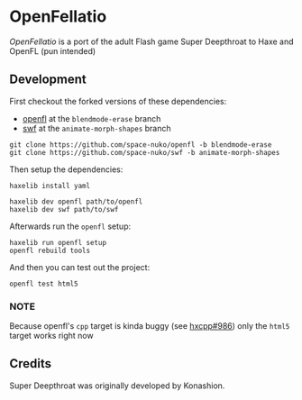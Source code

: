 # OpenFellatio

*OpenFellatio* is a port of the adult Flash game Super Deepthroat to Haxe and OpenFL (pun intended)

## Development

First checkout the forked versions of these dependencies:

- [openfl](https://github.com/space-nuko/openfl/tree/blendmode-erase) at the `blendmode-erase` branch
- [swf](https://github.com/space-nuko/swf/tree/animate-morph-shapes) at the `animate-morph-shapes` branch

```
git clone https://github.com/space-nuko/openfl -b blendmode-erase
git clone https://github.com/space-nuko/swf -b animate-morph-shapes
```

Then setup the dependencies:

```
haxelib install yaml

haxelib dev openfl path/to/openfl
haxelib dev swf path/to/swf
```

Afterwards run the `openfl` setup:

```
haxelib run openfl setup
openfl rebuild tools
```

And then you can test out the project:

```
openfl test html5
```

### NOTE

Because openfl's `cpp` target is kinda buggy (see [hxcpp#986](https://github.com/HaxeFoundation/hxcpp/issues/986)) only the `html5` target works right now

## Credits

Super Deepthroat was originally developed by Konashion.
